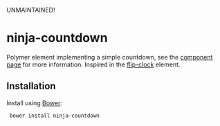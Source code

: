 UNMAINTAINED!

ninja-countdown
===============

Polymer element implementing a simple countdown, see the [component page](http://jesusprubio.github.io/ninja-countdown) for more information.
Inspired in the [flip-clock](https://github.com/Granze/flip-clock) element.

## Installation

Install using [Bower](http://bower.io):

```shell
 bower install ninja-countdown
```
